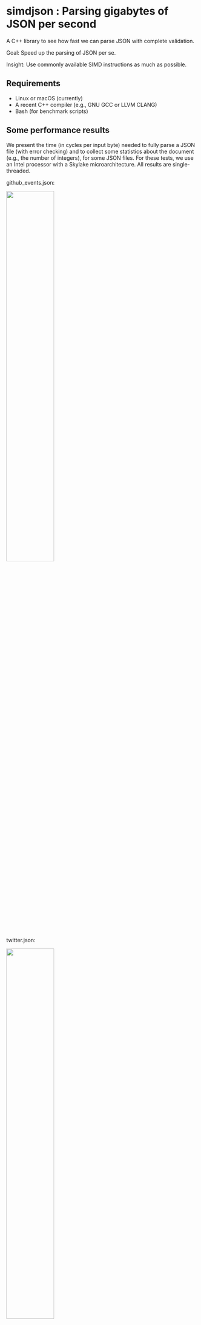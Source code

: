 # simdjson : Parsing gigabytes of JSON per second

A C++  library to see how fast we can parse JSON with complete validation.

Goal: Speed up the parsing of JSON per se.

Insight: Use commonly available SIMD instructions as much as possible.

## Requirements

- Linux or macOS (currently)
- A recent C++ compiler (e.g., GNU GCC or LLVM CLANG)
- Bash (for benchmark scripts)

## Some performance results

We present the time (in cycles per input byte) needed to fully parse a JSON file (with error checking) and to collect some statistics about the document (e.g., the number of integers), for some JSON files. For these tests, we use an Intel processor with a Skylake microarchitecture. All results are single-threaded.



github_events.json:

<img src="doc/github_events.jsonparseandstat.png" width="50%">


twitter.json:

<img src="doc/twitter.jsonparseandstat.png" width="50%">




## Code example

```C
#include "simdjson/jsonparser.h"

/...

const char * filename = ... //

// use whatever means you want to get a string of you JSON document
std::string_view p = get_corpus(filename);
ParsedJson pj;
pj.allocateCapacity(p.size()); // allocate memory for parsing up to p.size() bytes
bool is_ok = json_parse(p, pj); // do the parsing, return false on error
// parsing is done!
// You can safely delete the string content
free((void*)p.data());
// the ParsedJson document can be used here
// js can be reused with other json_parse calls.
```

It is also possible to use a simplier API if you do not mind having the overhead
of memory allocation with each new JSON document:

```C
#include "simdjson/jsonparser.h"

/...

const char * filename = ... //
std::string_view p = get_corpus(filename);
ParsedJson pj = build_parsed_json(p); // do the parsing
// you no longer need p at this point, can do free((void*)p.data())
if( ! pj.isValid() ) {
    // something went wrong
}
```


## Usage

Requirements:  clang or gcc and make. A system like Linux or macOS is expected.

To test:

```
make
make test
```


To run benchmarks:
```
make parse
./parse jsonexamples/twitter.json
```
Under Linux, the `parse` command gives a detailed analysis of the performance counters.

To run comparative benchmarks (with other parsers):

```
make benchmark
```


## Tools

- `json2json mydoc.json` parses the document, constructs a model and then dumps back the result to standard output.
- `json2json -d mydoc.json` parses the document, constructs a model and then dumps model (as a tape) to standard output. The tape format is described in the accompanying file `tape.md`.
- `minify mydoc.json` minifies the JSON document, outputting the result to standard output. Minifying means to remove the unneeded white space charaters.

## Scope

We provide a fast parser. It fully validates the input according to the various specifications.
The parser builds a useful immutable (read-only) DOM (document-object model) which can be later accessed.

To simplify the engineering, we make some assumptions.

- We support UTF-8 (and thus ASCII), nothing else (no Latin, no UTF-16). We do not believe that this is a genuine limitation in the sense that we do not think that there is any serious application that needs to process JSON data without an ASCII or UTF-8 encoding.
- We assume AVX2 support which is available in all recent mainstream x86 processors produced by AMD and Intel. No support for non-x86 processors is included though it can be done. We plan to support ARM processors (help is invited).
- We only support GNU GCC and LLVM Clang at this time. There is no support for Microsoft Visual Studio, though it should not be difficult (help is invited).
- In cases of failure, we just report a failure without any indication as to the nature of the problem. (This can be easily improved without affecting performance.)
- As allowed by the specification, we allow repeated keys within an object (other parsers like sajson do the same).

*We do not aim to provide a general-purpose JSON library.* A library like RapidJSON offers much more than just parsing, it helps you generate JSON and offers various other convenient functions. We merely parse the document.


## Features

- The input string is unmodified. (Parsers like sajson and RapidJSON use the input string as a buffer.)
- We parse integers and floating-point numbers as separate types which allows us to support large 64-bit integers in [-9223372036854775808,9223372036854775808), like a Java `long` or a C/C++ `long long`. Among the parsers  that differentiate between integers and floating-point numbers, not all support 64-bit integers. (For example, sajson rejects JSON files with integers larger than or equal to 2147483648. RapidJSON will parse a file containing an overly long integer like 18446744073709551616 as a floating-point number.) When we cannot represent exactly an integer as a signed 64-bit value, we reject the JSON document.
- We do full UTF-8 validation as part of the parsing. (Parsers like fastjson, gason and dropbox json11 do not do UTF-8 validation.)
- We fully validate the numbers. (Parsers like gason and ultranjson will accept `[0e+]` as valid JSON.)
- We validate string content for unescaped characters. (Parsers like fastjson and ultrajson accept unescaped line breaks and tags in strings.)

## Architecture

The parser works in three stages:

- Stage 1. Identifies quickly structure elements, strings, and so forth. We validate UTF-8 encoding at that stage.
- Stage 2. Involves the "flattening" of the data from stage 1, that is, convert bitsets into arrays of indexes.
- Stage 3. (Structure building) Involves constructing a "tree" of sort to navigate through the data. Strings and numbers are parsed at this stage.


## Navigating the parsed document

Here is a code sample to dump back the parsed JSON to a string:

```c
    ParsedJson::iterator pjh(pj);
    if (!pjh.isOk()) {
      std::cerr << " Could not iterate parsed result. " << std::endl;
      return EXIT_FAILURE;
    }
    compute_dump(pj);
    //
    // where compute_dump is :

void compute_dump(ParsedJson::iterator &pjh) {
  if (pjh.is_object()) {
    std::cout << "{";
    if (pjh.down()) {
      pjh.print(std::cout); // must be a string
      std::cout << ":";
      pjh.next();
      compute_dump(pjh); // let us recurse
      while (pjh.next()) {
        std::cout << ",";
        pjh.print(std::cout);
        std::cout << ":";
        pjh.next();
        compute_dump(pjh); // let us recurse
      }
      pjh.up();
    }
    std::cout << "}";
  } else if (pjh.is_array()) {
    std::cout << "[";
    if (pjh.down()) {
      compute_dump(pjh); // let us recurse
      while (pjh.next()) {
        std::cout << ",";
        compute_dump(pjh); // let us recurse
      }
      pjh.up();
    }
    std::cout << "]";
  } else {
    pjh.print(std::cout); // just print the lone value
  }
}
```

The following function will find all user.id integers:

```C
void simdjson_traverse(std::vector<int64_t> &answer, ParsedJson::iterator &i) {
  switch (i.get_type()) {
  case '{':
    if (i.down()) {
      do {
        bool founduser = equals(i.get_string(), "user");
        i.next(); // move to value
        if (i.is_object()) {
          if (founduser && i.move_to_key("id")) {
            if (i.is_integer()) {
              answer.push_back(i.get_integer());
            }
            i.up();
          }
          simdjson_traverse(answer, i);
        } else if (i.is_array()) {
          simdjson_traverse(answer, i);
        }
      } while (i.next());
      i.up();
    }
    break;
  case '[':
    if (i.down()) {
      do {
        if (i.is_object_or_array()) {
          simdjson_traverse(answer, i);
        }
      } while (i.next());
      i.up();
    }
    break;
  case 'l':
  case 'd':
  case 'n':
  case 't':
  case 'f':
  default:
    break;
  }
}
```


## Various References

- [Google double-conv](https://github.com/google/double-conversion/)
- [How to implement atoi using SIMD?](https://stackoverflow.com/questions/35127060/how-to-implement-atoi-using-simd)
- [Parsing JSON is a Minefield 💣](http://seriot.ch/parsing_json.php)
- https://tools.ietf.org/html/rfc7159
- The Mison implementation in rust  https://github.com/pikkr/pikkr
- http://rapidjson.org/md_doc_sax.html
- https://github.com/Geal/parser_benchmarks/tree/master/json
- Gron: A command line tool that makes JSON greppable https://news.ycombinator.com/item?id=16727665
- GoogleGson https://github.com/google/gson
- Jackson https://github.com/FasterXML/jackson
- https://www.yelp.com/dataset_challenge
- RapidJSON. http://rapidjson.org/

Inspiring links:
- https://auth0.com/blog/beating-json-performance-with-protobuf/
- https://gist.github.com/shijuvar/25ad7de9505232c87034b8359543404a
- https://github.com/frankmcsherry/blog/blob/master/posts/2018-02-11.md


Validating UTF-8 takes no more than 0.7 cycles per byte:
- https://github.com/lemire/fastvalidate-utf-8 https://lemire.me/blog/2018/05/16/validating-utf-8-strings-using-as-little-as-0-7-cycles-per-byte/


## Remarks on JSON parsing

- The JSON spec defines what a JSON parser is:
>  A JSON parser transforms a JSON text into another representation.  A JSON parser MUST accept all texts that conform to the JSON grammar.  A JSON parser MAY accept non-JSON forms or extensions. An implementation may set limits on the size of texts that it accepts.  An implementation may set limits on the maximum depth of nesting.  An implementation may set limits on the range and precision of numbers.  An implementation may set limits on the length and character contents of strings."


- JSON is not JavaScript:
> All JSON is Javascript but NOT all Javascript is JSON. So {property:1} is invalid because property does not have double quotes around it. {'property':1} is also invalid, because it's single quoted while the only thing that can placate the JSON specification is double quoting. JSON is even fussy enough that {"property":.1} is invalid too, because you should have of course written {"property":0.1}. Also, don't even think about having comments or semicolons, you guessed it: they're invalid. (credit:https://github.com/elzr/vim-json)

- The  structural characters are:


      begin-array     =  [ left square bracket
      begin-object    =  { left curly bracket
      end-array       =  ] right square bracket
      end-object      =  } right curly bracket
      name-separator  = : colon
      value-separator = , comma


### Pseudo-structural elements

A character is pseudo-structural if and only if:

1. Not enclosed in quotes, AND
2. Is a non-whitespace character, AND
3. It's preceding chararacter is either:
(a) a structural character, OR
(b) whitespace.

This helps as we redefine some new characters as pseudo-structural such as the characters 1, 1, G, n in the following:

> { "foo" : 1.5, "bar" : 1.5   GEOFF_IS_A_DUMMY bla bla , "baz", null }


## Academic References

- T.Mühlbauer, W.Rödiger, R.Seilbeck, A.Reiser, A.Kemper, and T.Neumann. Instant loading for main memory databases. PVLDB, 6(14):1702–1713, 2013. (SIMD-based CSV parsing)
- Mytkowicz, Todd, Madanlal Musuvathi, and Wolfram Schulte. "Data-parallel finite-state machines." ACM SIGARCH Computer Architecture News. Vol. 42. No. 1. ACM, 2014.
- Lu, Yifan, et al. "Tree structured data processing on GPUs." Cloud Computing, Data Science & Engineering-Confluence, 2017 7th International Conference on. IEEE, 2017.
- Sidhu, Reetinder. "High throughput, tree automata based XML processing using FPGAs." Field-Programmable Technology (FPT), 2013 International Conference on. IEEE, 2013.
- Dai, Zefu, Nick Ni, and Jianwen Zhu. "A 1 cycle-per-byte XML parsing accelerator." Proceedings of the 18th annual ACM/SIGDA international symposium on Field programmable gate arrays. ACM, 2010.
- Lin, Dan, et al. "Parabix: Boosting the efficiency of text processing on commodity processors." High Performance Computer Architecture (HPCA), 2012 IEEE 18th International Symposium on. IEEE, 2012. http://parabix.costar.sfu.ca/export/1783/docs/HPCA2012/final_ieee/final.pdf
- Deshmukh, V. M., and G. R. Bamnote. "An empirical evaluation of optimization parameters in XML parsing for performance enhancement." Computer, Communication and Control (IC4), 2015 International Conference on. IEEE, 2015.
- Moussalli, Roger, et al. "Efficient XML Path Filtering Using GPUs." ADMS@ VLDB. 2011.
- Jianliang, Ma, et al. "Parallel speculative dom-based XML parser." High Performance Computing and Communication & 2012 IEEE 9th International Conference on Embedded Software and Systems (HPCC-ICESS), 2012 IEEE 14th International Conference on. IEEE, 2012.
- Li, Y., Katsipoulakis, N.R., Chandramouli, B., Goldstein, J. and Kossmann, D., 2017. Mison: a fast JSON parser for data analytics. Proceedings of the VLDB Endowment, 10(10), pp.1118-1129. http://www.vldb.org/pvldb/vol10/p1118-li.pdf
- Cameron, Robert D., et al. "Parallel scanning with bitstream addition: An xml case study." European Conference on Parallel Processing. Springer, Berlin, Heidelberg, 2011.
- Cameron, Robert D., Kenneth S. Herdy, and Dan Lin. "High performance XML parsing using parallel bit stream technology." Proceedings of the 2008 conference of the center for advanced studies on collaborative research: meeting of minds. ACM, 2008.
- Shah, Bhavik, et al. "A data parallel algorithm for XML DOM parsing." International XML Database Symposium. Springer, Berlin, Heidelberg, 2009.
- Cameron, Robert D., and Dan Lin. "Architectural support for SWAR text processing with parallel bit streams: the inductive doubling principle." ACM Sigplan Notices. Vol. 44. No. 3. ACM, 2009.
- Amagasa, Toshiyuki, Mana Seino, and Hiroyuki Kitagawa. "Energy-Efficient XML Stream Processing through Element-Skipping Parsing." Database and Expert Systems Applications (DEXA), 2013 24th International Workshop on. IEEE, 2013.
- Medforth, Nigel Woodland. "icXML: Accelerating Xerces-C 3.1. 1 using the Parabix Framework." (2013).
- Zhang, Qiang Scott. Embedding Parallel Bit Stream Technology Into Expat. Diss. Simon Fraser University, 2010.
- Cameron, Robert D., et al. "Fast Regular Expression Matching with Bit-parallel Data Streams."
- Lin, Dan. Bits filter: a high-performance multiple string pattern matching algorithm for malware detection. Diss. School of Computing Science-Simon Fraser University, 2010.
- Yang, Shiyang. Validation of XML Document Based on Parallel Bit Stream Technology. Diss. Applied Sciences: School of Computing Science, 2013.
-  N. Nakasato, "Implementation of a parallel tree method on a GPU", Journal of Computational Science, vol. 3, no. 3, pp. 132-141, 2012.
